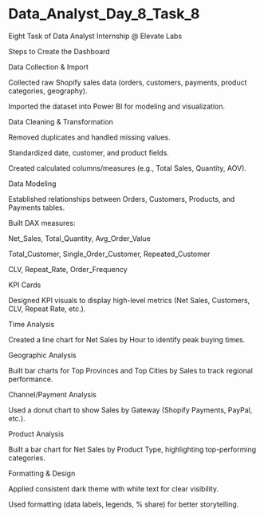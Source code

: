 # Data_Analyst_Day_8_Task_8
Eight Task of Data Analyst  Internship @ Elevate Labs

Steps to Create the Dashboard

Data Collection & Import

Collected raw Shopify sales data (orders, customers, payments, product categories, geography).

Imported the dataset into Power BI for modeling and visualization.

Data Cleaning & Transformation

Removed duplicates and handled missing values.

Standardized date, customer, and product fields.

Created calculated columns/measures (e.g., Total Sales, Quantity, AOV).

Data Modeling

Established relationships between Orders, Customers, Products, and Payments tables.

Built DAX measures:

Net_Sales, Total_Quantity, Avg_Order_Value

Total_Customer, Single_Order_Customer, Repeated_Customer

CLV, Repeat_Rate, Order_Frequency

KPI Cards

Designed KPI visuals to display high-level metrics (Net Sales, Customers, CLV, Repeat Rate, etc.).

Time Analysis

Created a line chart for Net Sales by Hour to identify peak buying times.

Geographic Analysis

Built bar charts for Top Provinces and Top Cities by Sales to track regional performance.

Channel/Payment Analysis

Used a donut chart to show Sales by Gateway (Shopify Payments, PayPal, etc.).

Product Analysis

Built a bar chart for Net Sales by Product Type, highlighting top-performing categories.

Formatting & Design

Applied consistent dark theme with white text for clear visibility.

Used formatting (data labels, legends, % share) for better storytelling.
